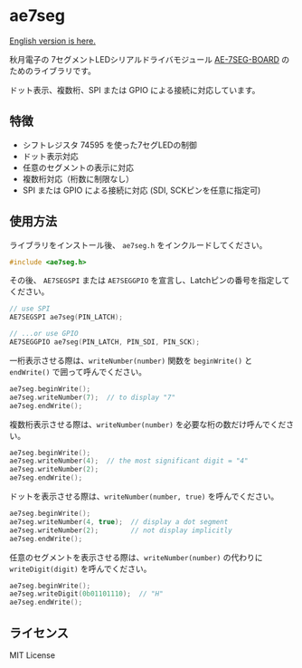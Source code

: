 ae7seg
======

[English version is here.](README_en.md)

秋月電子の 7セグメントLEDシリアルドライバモジュール [AE-7SEG-BOARD](http://akizukidenshi.com/catalog/g/gK-10194/) のためのライブラリです。

ドット表示、複数桁、SPI または GPIO による接続に対応しています。

## 特徴

- シフトレジスタ 74595 を使った7セグLEDの制御
- ドット表示対応
- 任意のセグメントの表示に対応
- 複数桁対応（桁数に制限なし）
- SPI または GPIO による接続に対応 (SDI, SCKピンを任意に指定可)

## 使用方法

ライブラリをインストール後、 `ae7seg.h` をインクルードしてください。

```cpp
#include <ae7seg.h>
```

その後、 `AE7SEGSPI` または `AE7SEGGPIO` を宣言し、Latchピンの番号を指定してください。

```cpp
// use SPI
AE7SEGSPI ae7seg(PIN_LATCH);

// ...or use GPIO
AE7SEGGPIO ae7seg(PIN_LATCH, PIN_SDI, PIN_SCK);
```

一桁表示させる際は、`writeNumber(number)` 関数を `beginWrite()` と `endWrite()` で囲って呼んでください。

```cpp
ae7seg.beginWrite();
ae7seg.writeNumber(7);  // to display "7"
ae7seg.endWrite();
```

複数桁表示させる際は、`writeNumber(number)` を必要な桁の数だけ呼んでください。

```cpp
ae7seg.beginWrite();
ae7seg.writeNumber(4);  // the most significant digit = "4"
ae7seg.writeNumber(2);
ae7seg.endWrite();
```

ドットを表示させる際は、`writeNumber(number, true)` を呼んでください。

```cpp
ae7seg.beginWrite();
ae7seg.writeNumber(4, true);  // display a dot segment
ae7seg.writeNumber(2);        // not display implicitly
ae7seg.endWrite();
```

任意のセグメントを表示させる際は、`writeNumber(number)` の代わりに `writeDigit(digit)` を呼んでください。

```cpp
ae7seg.beginWrite();
ae7seg.writeDigit(0b01101110);  // "H"
ae7seg.endWrite();
```


## ライセンス

MIT License

